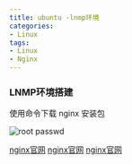 ```yaml
---
title: ubuntu -lnmp环境
categories: 
- Linux
tags:
- Linux
- Nginx
---
```

### LNMP环境搭建

使用命令下载 nginx 安装包

![root passwd](/img/ubuntu/linux_command/linux_00/root_passwd.png)














 [nginx官网](http://nginx.org/ "nginx官网")
 [nginx官网](http://nginx.org/ "nginx官网")
 [nginx官网](http://nginx.org/ "nginx官网")





























